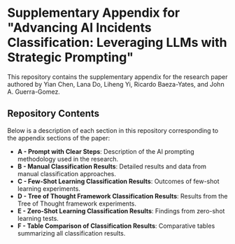 # Supplementary Appendix for "Advancing AI Incidents Classification: Leveraging LLMs with Strategic Prompting"

This repository contains the supplementary appendix for the research paper authored by Yian Chen, Lana Do, Liheng Yi, Ricardo Baeza-Yates, and John A. Guerra-Gomez.

## Repository Contents
Below is a description of each section in this repository corresponding to the appendix sections of the paper:

- **A - Prompt with Clear Steps**: Description of the AI prompting methodology used in the research.
- **B - Manual Classification Results**: Detailed results and data from manual classification approaches.
- **C - Few-Shot Learning Classification Results**: Outcomes of few-shot learning experiments.
- **D - Tree of Thought Framework Classification Results**: Results from the Tree of Thought framework experiments.
- **E - Zero-Shot Learning Classification Results**: Findings from zero-shot learning tests.
- **F - Table Comparison of Classification Results**: Comparative tables summarizing all classification results.

